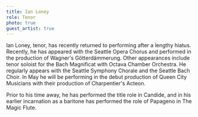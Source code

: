 ```yaml
---
title: Ian Loney
role: Tenor
photo: true
guest_artist: true
---
```


Ian Loney, tenor, has recently returned to performing after a lengthy hiatus. Recently, he has appeared with the Seattle Opera Chorus and performed in the production of Wagner's Götterdämmerung. Other appearances include tenor soloist for the Bach Magnificat with Octava Chamber Orchestra. He regularly appears with the Seattle Symphony Chorale and the Seattle Bach Choir. In May he will be performing in the debut production of Queen City Musicians with their production of Charpentier's Acteon.

Prior to his time away, he has performed the title role in Candide, and in his earlier incarnation as a baritone has performed the role of Papageno in The Magic Flute.